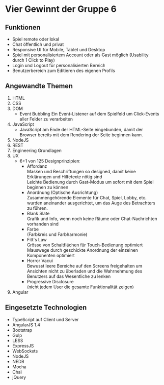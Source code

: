 # Vier Gewinnt der Gruppe 6

## Funktionen
- Spiel remote oder lokal
- Chat öffentlich und privat
- Responsive UI für Mobile, Tablet und Desktop
- Spiel mit personalisiertem Account oder als Gast möglich (Usability durch 1 Click to Play)
- Login und Logout für personalisierten Bereich
- Benutzerbereich zum Editieren des eigenen Profils

## Angewandte Themen
1. HTML
1. CSS
1. DOM
    - Event Bubbling
      Ein Event-Listener auf dem Spielfeld um Click-Events aller Felder zu verarbeiten
1. JavaScript
    - JavaScript am Ende der HTML-Seite eingebunden, damit der Browser bereits mit dem Rendering der Seite beginnen kann.
1. NodeJS
1. REST
1. Engineering Grundlagen
1. UX
    - 6+1 von 125 Designprinzipien:
        - Affordanz  
          Masken und Beschriftungen so designed, damit keine Erklärungen und Hilfetexte nötig sind  
          Leichte Bedienung durch Gast-Modus um sofort mit dem Spiel beginnen zu können
        - Anordnung (Optische Ausrichtung)  
          Zusammengehörende Elemente für Chat, Spiel, Lobby, etc. wurden aneinander ausgerichtet, um das Auge des Betrachters zu führen.
        - Blank Slate  
          Grafik und Info, wenn noch keine Räume oder Chat-Nachrichten vorhanden sind
        - Farbe  
          (Farbkreis und Farbharmonie)
        - Fitt's Law  
          Grösse von Schaltflächen für Touch-Bedienung optimiert
          Mauswege durch geschickte Anordnung der einzelnen Komponenten optimiert
        - Horror Vacui  
          Bewusst leere Bereiche auf den Screens freigehalten um Ansichten nicht zu überladen und die Wahrnehmung des Benutzers auf das Wesentliche zu lenken
        - Progressive Disclosure  
          (nicht jedem User die gesamte Funktionalität zeigen)
1. Angular


## Eingesetzte Technologien
- TypeScript auf Client und Server
- AngularJS 1.4
- Bootstrap
- Gulp
- LESS
- ExpressJS
- WebSockets
- NodeJS
- NEDB
- Mocha
- Chai
- jQuery
